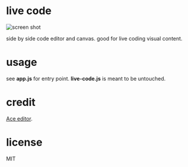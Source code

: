 # live code

![screen shot](https://raw.github.com/robbykraft/live-code/master/readme/screenshot.gif)

side by side code editor and canvas. good for live coding visual content.

# usage

see **app.js** for entry point. **live-code.js** is meant to be untouched.

# credit

[Ace editor](https://ace.c9.io/).

# license

MIT
